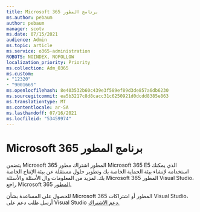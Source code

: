 ```yaml
---
title: Microsoft 365 برنامج المطور
ms.author: pebaum
author: pebaum
manager: scotv
ms.date: 07/15/2021
audience: Admin
ms.topic: article
ms.service: o365-administration
ROBOTS: NOINDEX, NOFOLLOW
localization_priority: Priority
ms.collection: Adm_O365
ms.custom:
- "12320"
- "9001669"
ms.openlocfilehash: 8e403532b60c439e3f589ef89d3de857a6db6230
ms.sourcegitcommit: ea5b3217c8d8cacc31c6250921d0dcdd8385e863
ms.translationtype: MT
ms.contentlocale: ar-SA
ms.lasthandoff: 07/16/2021
ms.locfileid: "53459974"
---
```

# <a name="microsoft-365-developer-program"></a>Microsoft 365 برنامج المطور

يتضمن Microsoft 365 المطور اشتراك مطور Microsoft 365 E5 الذي يمكنك استخدامه لإنشاء بيئة الحماية الخاصة بك وتطوير حلول مستقلة عن بيئة الإنتاج الخاصة بك. لمزيد من المعلومات وال الأسئلة والأسئلة Microsoft 365 المطور Visual Studio، راجع Microsoft 365 [المطور.](/office/developer-program/microsoft-365-developer-program)

للحصول على المساعدة بشأن Microsoft 365 المطور أو اشتراكات Visual Studio، أرسل طلب دعم على Visual Studio [دعم الاشتراك.](https://visualstudio.microsoft.com/subscriptions/support/)